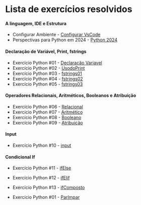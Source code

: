 # Lista de exercícios resolvidos

#### A linguagem, IDE e Estrutura

- Configurar Ambiente - [Configurar VsCode](https://www.youtube.com/watch?v=BSjdcLzgfIw&t=264s)
- Perspectivas para Python em 2024 - [Python 2024](https://www.youtube.com/watch?v=4kd1iGRuxXM)

#### Declaração de Variável, Print, fstrings

- Exercício Python #01 - [Declaração Variavel](https://github.com/marcioclay/Algoritmo-Logica/blob/main/Exerc%C3%ADcios/variavel.py)
- Exercício Python #02 - [UsodoPrint](https://github.com/marcioclay/Algoritmo-Logica/blob/main/Exerc%C3%ADcios/print.py)
- Exercício Python #03 - [fstrings01](https://github.com/marcioclay/Algoritmo-Logica/blob/main/Exerc%C3%ADcios/fStrings01)
- Exercício Python #04 - [fstrings02](https://github.com/marcioclay/Algoritmo-Logica/blob/main/Exerc%C3%ADcios/fstrings02)
- Exercício Python #05 - [fstrings03](https://github.com/marcioclay/Algoritmo-Logica/blob/main/Exerc%C3%ADcios/fStrings03)

#### Operadores Relacionais, Aritméticos, Booleanos e Atribuição

- Exercício Python #06 - [Relacional](https://github.com/marcioclay/Algoritmo-Logica/blob/main/Exerc%C3%ADcios/operadorRelacional.py)
- Exercício Python #07 - [Aritmético](https://github.com/marcioclay/Algoritmo-Logica/blob/main/Exerc%C3%ADcios/operadorAritmetico.py)
- Exercício Python #08 - [Booleano](https://github.com/marcioclay/Algoritmo-Logica/blob/main/Exerc%C3%ADcios/operadorBooleano.py)
- Exercício Python #09 - [Atribuição](https://github.com/marcioclay/Algoritmo-Logica/blob/main/Exerc%C3%ADcios/operadorAtribuicao.py)

#### Input

- Exercício Python #10 - [input](https://github.com/marcioclay/Algoritmo-Logica/blob/main/Exerc%C3%ADcios/input.py)
 
#### Condicional If

- Exercício Python #11 - [ifElse](https://github.com/marcioclay/Algoritmo-Logica/blob/main/Exerc%C3%ADcios/ifElse.py)
- Exercício Python #12 - [ifElif](https://github.com/marcioclay/Algoritmo-Logica/blob/main/Exerc%C3%ADcios/ifElif.py)
- Exercício Python #13 - [ifComposto](https://github.com/marcioclay/Algoritmo-Logica/blob/main/Exerc%C3%ADcios/ifComposto.py)


- Exercício Python #01 - [ParImpar](https://github.com/marcioclay/Algoritmo-Logica/blob/main/Exerc%C3%ADcios/parImpar.py)

<!--
## Anotações importantes

- Anotações da aula 20, sobre funções (Parte 1) em Python: [notas.md](https://github.com/guiemi-learning-center/curso-python-gustavo-guanabara/blob/master/mundo_3/aula_20/notas.md)

- Anotações da aula 21, sobre funções (Parte 2) em Python: [notas.md](https://github.com/guiemi-learning-center/curso-python-gustavo-guanabara/blob/master/mundo_3/aula_21/notas.md)

### Mundo 1 

#### Conhecendo a linguagem

- Exercício Python #01 - [Deixando tudo pronto](https://github.com/guiemi-learning-center/curso-python-gustavo-guanabara/blob/master/mundo_1/Aula_1_a_5_Conhecendo_a_Linguagem/desafio_1.py)
- Exercício Python #02 - [Respondendo ao usuário](https://github.com/guiemi-learning-center/curso-python-gustavo-guanabara/blob/master/mundo_1/Aula_1_a_5_Conhecendo_a_Linguagem/desafio_2.py)

#### Primeiros passos

- Exercício Python #03 - [Somando dois números](https://github.com/guiemi-learning-center/curso-python-gustavo-guanabara/blob/master/mundo_1/Aula_1_a_5_Conhecendo_a_Linguagem/desafio_3.py)
- Exercício Python #04 - [Dissecando uma variável](https://github.com/guiemi-learning-center/curso-python-gustavo-guanabara/blob/master/mundo_1/Aula_6_Primeiros_Passos/desafio_4.py)

#### Cálculos e operações

- Exercício Python #05 - [Antecessor e sucessor](https://github.com/guiemi-learning-center/curso-python-gustavo-guanabara/blob/master/mundo_1/Aula_7_Calculos_e_Operacoes/desafio_5.py)
- Exercício Python #06 - [Dobro, triplo e raiz quadrada](https://github.com/guiemi-learning-center/curso-python-gustavo-guanabara/blob/master/mundo_1/Aula_7_Calculos_e_Operacoes/desafio_6.py)
- Exercício Python #07 - [Média aritmética](https://github.com/guiemi-learning-center/curso-python-gustavo-guanabara/blob/master/mundo_1/Aula_7_Calculos_e_Operacoes/desafio_7.py)
- Exercício Python #08 - [Conversor de medidas](https://github.com/guiemi-learning-center/curso-python-gustavo-guanabara/blob/master/mundo_1/Aula_7_Calculos_e_Operacoes/desafio_8.py)
- Exercício Python #09 - [Tabuada](https://github.com/guiemi-learning-center/curso-python-gustavo-guanabara/blob/master/mundo_1/Aula_7_Calculos_e_Operacoes/desafio_9.py)
- Exercício Python #010 - [Conversor de moedas](https://github.com/guiemi-learning-center/curso-python-gustavo-guanabara/blob/master/mundo_1/Aula_7_Calculos_e_Operacoes/desafio_10.py)
- Exercício Python #011 - [Pintando parede](https://github.com/guiemi-learning-center/curso-python-gustavo-guanabara/blob/master/mundo_1/Aula_7_Calculos_e_Operacoes/desafio_11.py)
- Exercício Python #012 - [Calculando descontos](https://github.com/guiemi-learning-center/curso-python-gustavo-guanabara/blob/master/mundo_1/Aula_7_Calculos_e_Operacoes/desafio_12.py)
- Exercício Python #013 - [Reajuste salarial](https://github.com/guiemi-learning-center/curso-python-gustavo-guanabara/blob/master/mundo_1/Aula_7_Calculos_e_Operacoes/desafio_13.py)
- Exercício Python #014 - [Conversor de temperaturas](https://github.com/guiemi-learning-center/curso-python-gustavo-guanabara/blob/master/mundo_1/Aula_7_Calculos_e_Operacoes/desafio_14.py)
- Exercício Python #015 - [Aluguel de carros](https://github.com/guiemi-learning-center/curso-python-gustavo-guanabara/blob/master/mundo_1/Aula_7_Calculos_e_Operacoes/desafio_15.py)

#### Módulos

- Exercício Python #016 - [Quebrando um número](https://github.com/guiemi-learning-center/curso-python-gustavo-guanabara/blob/master/mundo_1/Aula_8_Modulos/desafio_16.py)
- Exercício Python #017 - [Catetos e hipotenusa](https://github.com/guiemi-learning-center/curso-python-gustavo-guanabara/blob/master/mundo_1/Aula_8_Modulos/desafio_17.py)
- Exercício Python #018 - [Seno, cosseno e tangente](https://github.com/guiemi-learning-center/curso-python-gustavo-guanabara/blob/master/mundo_1/Aula_8_Modulos/desafio_18.py)
- Exercício Python #019 - [Sorteando um item na lista](https://github.com/guiemi-learning-center/curso-python-gustavo-guanabara/blob/master/mundo_1/Aula_8_Modulos/desafio_19.py)
- Exercício Python #020 - [Sorteando uma ordem na lista](https://github.com/guiemi-learning-center/curso-python-gustavo-guanabara/blob/master/mundo_1/Aula_8_Modulos/desafio_20.py)
- Exercício Python #021 - [Tocando um MP3](https://github.com/guiemi-learning-center/curso-python-gustavo-guanabara/blob/master/mundo_1/Aula_8_Modulos/desafio_21.py)

#### Strings

- Exercício Python #022 - [Analisador de textos](https://github.com/guiemi-learning-center/curso-python-gustavo-guanabara/blob/master/mundo_1/Aula_9_Strings/desafio_22.py)
- Exercício Python #023 - [Separando dígitos de um número](https://github.com/guiemi-learning-center/curso-python-gustavo-guanabara/blob/master/mundo_1/Aula_9_Strings/desafio_23.py)
- Exercício Python #024 - [Verificando as primeiras letras de um texto](https://github.com/guiemi-learning-center/curso-python-gustavo-guanabara/blob/master/mundo_1/Aula_9_Strings/desafio_24.py)
- Exercício Python #025 - [Procurando uma string dentro de outra](https://github.com/guiemi-learning-center/curso-python-gustavo-guanabara/blob/master/mundo_1/Aula_9_Strings/desafio_25.py)
- Exercício Python #026 - [Primeira e última ocorrência de uma string](https://github.com/guiemi-learning-center/curso-python-gustavo-guanabara/blob/master/mundo_1/Aula_9_Strings/desafio_26.py)
- Exercício Python #027 - [Primeiro e último nome de uma pessoa](https://github.com/guiemi-learning-center/curso-python-gustavo-guanabara/blob/master/mundo_1/Aula_9_Strings/desafio_27.py)

#### Estruturas condicionais

- Exercício Python #028 - [Jogo da Adivinhação v1.0](https://github.com/guiemi-learning-center/curso-python-gustavo-guanabara/blob/master/mundo_1/Aula_10_Estruturas_Condicionais/desafio_28.py)
- Exercício Python #029 - [Radar eletrônico](https://github.com/guiemi-learning-center/curso-python-gustavo-guanabara/blob/master/mundo_1/Aula_10_Estruturas_Condicionais/desafio_29.py)
- Exercício Python #030 - [Par ou ímpar?](https://github.com/guiemi-learning-center/curso-python-gustavo-guanabara/blob/master/mundo_1/Aula_10_Estruturas_Condicionais/desafio_30.py)
- Exercício Python #031 - [Custo da viagem](https://github.com/guiemi-learning-center/curso-python-gustavo-guanabara/blob/master/mundo_1/Aula_10_Estruturas_Condicionais/desafio_31.py)
- Exercício Python #032 - [Ano bissexto](https://github.com/guiemi-learning-center/curso-python-gustavo-guanabara/blob/master/mundo_1/Aula_10_Estruturas_Condicionais/desafio_32.py)
- Exercício Python #033 - [Maior e menor valores](https://github.com/guiemi-learning-center/curso-python-gustavo-guanabara/blob/master/mundo_1/Aula_10_Estruturas_Condicionais/desafio_33.py)
- Exercício Python #034 - [Aumentos múltiplos](https://github.com/guiemi-learning-center/curso-python-gustavo-guanabara/blob/master/mundo_1/Aula_10_Estruturas_Condicionais/desafio_34.py)
- Exercício Python #035 - [Analisando triângulo v1.0](https://github.com/guiemi-learning-center/curso-python-gustavo-guanabara/blob/master/mundo_1/Aula_10_Estruturas_Condicionais/desafio_35.py)

### Mundo 2: estruturas de controle

#### Condições em Python (if..elif)

- Exercício Python #036 - [Aprovando empréstimo](https://github.com/guiemi-learning-center/curso-python-gustavo-guanabara/blob/master/mundo_2/aula_12/desafio_36.py)
- Exercício Python #037 - [Conversor de bases numéricas](https://github.com/guiemi-learning-center/curso-python-gustavo-guanabara/blob/master/mundo_2/aula_12/desafio_37.py)
- Exercício Python #038 - [Comparando números](https://github.com/guiemi-learning-center/curso-python-gustavo-guanabara/blob/master/mundo_2/aula_12/desafio_38.py)
- Exercício Python #039 - [Alistamento militar](https://github.com/guiemi-learning-center/curso-python-gustavo-guanabara/blob/master/mundo_2/aula_12/desafio_39.py)
- Exercício Python #040 - [Aquele clássico da média](https://github.com/guiemi-learning-center/curso-python-gustavo-guanabara/blob/master/mundo_2/aula_12/desafio_40.py)
- Exercício Python #041 - [Classificando atletas](https://github.com/guiemi-learning-center/curso-python-gustavo-guanabara/blob/master/mundo_2/aula_12/desafio_41.py)
- Exercício Python #042 - [Analisando triângulos v2.0](https://github.com/guiemi-learning-center/curso-python-gustavo-guanabara/blob/master/mundo_2/aula_12/desafio_42.py)
- Exercício Python #043 - [Índice de Massa Corporal](https://github.com/guiemi-learning-center/curso-python-gustavo-guanabara/blob/master/mundo_2/aula_12/desafio_43.py)
- Exercício Python #044 - [Gerenciador de pagamentos](https://github.com/guiemi-learning-center/curso-python-gustavo-guanabara/blob/master/mundo_2/aula_12/desafio_44.py)
- Exercício Python #045 - [GAME: Pedra, Papel e Tesoura](https://github.com/guiemi-learning-center/curso-python-gustavo-guanabara/blob/master/mundo_2/aula_12/desafio_45.py)

#### Repetições em Python (for)

- Exercício Python #046 - [Contagem regressiva](https://github.com/guiemi-learning-center/curso-python-gustavo-guanabara/blob/master/mundo_2/aula_13/desafio_46.py)
- Exercício Python #047 - [Contagem de pares](https://github.com/guiemi-learning-center/curso-python-gustavo-guanabara/blob/master/mundo_2/aula_13/desafio_47.py)
- Exercício Python #048 - [Soma ímpares múltiplos de três](https://github.com/guiemi-learning-center/curso-python-gustavo-guanabara/blob/master/mundo_2/aula_13/desafio_48.py)
- Exercício Python #049 - [Tabuada v2.0](https://github.com/guiemi-learning-center/curso-python-gustavo-guanabara/blob/master/mundo_2/aula_13/desafio_49.py)
- Exercício Python #050 - [Soma dos pares](https://github.com/guiemi-learning-center/curso-python-gustavo-guanabara/blob/master/mundo_2/aula_13/desafio_50.py)
- Exercício Python #051 - [Progressão Aritmética](https://github.com/guiemi-learning-center/curso-python-gustavo-guanabara/blob/master/mundo_2/aula_13/desafio_51.py)
- Exercício Python #052 - [Números primos](https://github.com/guiemi-learning-center/curso-python-gustavo-guanabara/blob/master/mundo_2/aula_13/desafio_52.py)
- Exercício Python #053 - [Detector de palíndromo](https://github.com/guiemi-learning-center/curso-python-gustavo-guanabara/blob/master/mundo_2/aula_13/desafio_53.py)
- Exercício Python #054 - [Grupo da maioridade](https://github.com/guiemi-learning-center/curso-python-gustavo-guanabara/blob/master/mundo_2/aula_13/desafio_54.py)
- Exercício Python #055 - [Maior e menor da sequência](https://github.com/guiemi-learning-center/curso-python-gustavo-guanabara/blob/master/mundo_2/aula_13/desafio_55.py)
- Exercício Python #056 - [Analisador completo](https://github.com/guiemi-learning-center/curso-python-gustavo-guanabara/blob/master/mundo_2/aula_13/desafio_56.py)

#### Repetições em Python (while)

- Exercício Python #057 - [Validação de dados](https://github.com/guiemi-learning-center/curso-python-gustavo-guanabara/blob/master/mundo_2/aula_14/desafio_57.py)
- Exercício Python #058 - [Jogo da adivinhação v2.0](https://github.com/guiemi-learning-center/curso-python-gustavo-guanabara/blob/master/mundo_2/aula_14/desafio_58.py)
- Exercício Python #059 - [Criando um menu de opções](https://github.com/guiemi-learning-center/curso-python-gustavo-guanabara/blob/master/mundo_2/aula_14/desafio_59.py)
- Exercício Python #060 - [Cálculo do fatorial](https://github.com/guiemi-learning-center/curso-python-gustavo-guanabara/blob/master/mundo_2/aula_14/desafio_60.py)
- Exercício Python #061 - [Progressão aritmética v2.0](https://github.com/guiemi-learning-center/curso-python-gustavo-guanabara/blob/master/mundo_2/aula_14/desafio_61.py)
- Exercício Python #062 - [Super Progressão Aritmética v3.0](https://github.com/guiemi-learning-center/curso-python-gustavo-guanabara/blob/master/mundo_2/aula_14/desafio_62.py)
- Exercício Python #063 - [Sequência de Fibonacci v1.0](https://github.com/guiemi-learning-center/curso-python-gustavo-guanabara/blob/master/mundo_2/aula_14/desafio_63.py)
- Exercício Python #064 - [Tratando vários valores v1.0](https://github.com/guiemi-learning-center/curso-python-gustavo-guanabara/blob/master/mundo_2/aula_14/desafio_64.py)
- Exercício Python #065 - [Maior e menor valores](https://github.com/guiemi-learning-center/curso-python-gustavo-guanabara/blob/master/mundo_2/aula_14/desafio_65.py)
- Exercício Python #066 - [Vários números com flag](https://github.com/guiemi-learning-center/curso-python-gustavo-guanabara/blob/master/mundo_2/aula_15/desafio_66.py)
- Exercício Python #067 - [Tabuada v3.0](https://github.com/guiemi-learning-center/curso-python-gustavo-guanabara/blob/master/mundo_2/aula_15/desafio_67.py)
- Exercício Python #068 - [Jogo do par ou ímpar](https://github.com/guiemi-learning-center/curso-python-gustavo-guanabara/blob/master/mundo_2/aula_15/desafio_68.1.py)
- Exercício Python #069 - [Análise de dados do grupo](https://github.com/guiemi-learning-center/curso-python-gustavo-guanabara/blob/master/mundo_2/aula_15/desafio_69.py)
- Exercício Python #070 - [Estatística de produtos](https://github.com/guiemi-learning-center/curso-python-gustavo-guanabara/blob/master/mundo_2/aula_15/desafio_70.py)
- Exercício Python #071.2 - [Simulador de caixa eletrônico](https://github.com/guiemi-learning-center/curso-python-gustavo-guanabara/blob/master/mundo_2/aula_15/desafio_71.2.py)
- Exercício Python #071.2.1 - [Simulador de caixa eletrônico](https://github.com/guiemi-learning-center/curso-python-gustavo-guanabara/blob/master/mundo_2/aula_15/desafio_71.2.1.py)

### Mundo 3: estruturas compostas

#### Tuplas

- Exercício Python #072 - [Número por extenso](https://github.com/guiemi-learning-center/curso-python-gustavo-guanabara/blob/master/mundo_3/aula_16/desafio_72.py)
- Exercício Python #073 - [Tuplas com times de futebol](https://github.com/guiemi-learning-center/curso-python-gustavo-guanabara/blob/master/mundo_3/aula_16/desafio_73.py)
- Exercício Python #074 - [Maior e menor valores em tupla](https://github.com/guiemi-learning-center/curso-python-gustavo-guanabara/blob/master/mundo_3/aula_16/desafio_74.py)
- Exercício Python #075 - [Análise de dados em uma tupla](https://github.com/guiemi-learning-center/curso-python-gustavo-guanabara/blob/master/mundo_3/aula_16/desafio_75.py)
- Exercício Python #076 - [Lista de preços com tupla](https://github.com/guiemi-learning-center/curso-python-gustavo-guanabara/blob/master/mundo_3/aula_16/desafio_76.py)
- Exercício Python #077 - [Contando vogais em tupla](https://github.com/guiemi-learning-center/curso-python-gustavo-guanabara/blob/master/mundo_3/aula_16/desafio_77.py)

#### Listas

- Exercício Python #078 - [Maior e menor valores na lista](https://github.com/guiemi-learning-center/curso-python-gustavo-guanabara/blob/master/mundo_3/aula_17/desafio_78.py)
- Exercício Python #079 - [Valores únicos em uma lista](https://github.com/guiemi-learning-center/curso-python-gustavo-guanabara/blob/master/mundo_3/aula_17/desafio_79.py)
- Exercício Python #080 - [Lista ordenada sem repetições](https://github.com/guiemi-learning-center/curso-python-gustavo-guanabara/blob/master/mundo_3/aula_17/desafio_80.py)
- Exercício Python #080.1 - [Lista ordenada sem repetições](https://github.com/guiemi-learning-center/curso-python-gustavo-guanabara/blob/master/mundo_3/aula_17/desafio_80.1.py)
- Exercício Python #081.2 - [Lista ordenada sem repetições](https://github.com/guiemi-learning-center/curso-python-gustavo-guanabara/blob/master/mundo_3/aula_17/desafio_80.2.py)
- Exercício Python #081 - [Extraindo dados de uma lista](https://github.com/guiemi-learning-center/curso-python-gustavo-guanabara/blob/master/mundo_3/aula_17/desafio_81.py)
- Exercício Python #082 - [Dividindo valores em várias listas](https://github.com/guiemi-learning-center/curso-python-gustavo-guanabara/blob/master/mundo_3/aula_17/desafio_82.py)
- Exercício Python #083 - [Validando expressões matemáticas](https://github.com/guiemi-learning-center/curso-python-gustavo-guanabara/blob/master/mundo_3/aula_17/desafio_83.py)

#### Listas (Parte 2)

- Exercício Python #084 - [Lista composta e análise de dados](https://github.com/guiemi-learning-center/curso-python-gustavo-guanabara/blob/master/mundo_3/aula_18/desafio_84.py)
- Exercício Python #085 - [Listas com pares e ímpares](https://github.com/guiemi-learning-center/curso-python-gustavo-guanabara/blob/master/mundo_3/aula_18/desafio_85.py)
- Exercício Python #086 - [Matrix em Python](https://github.com/guiemi-learning-center/curso-python-gustavo-guanabara/blob/master/mundo_3/aula_18/desafio_86.py)
- Exercício Python #087 - [Mais sobre matriz em Python](https://github.com/guiemi-learning-center/curso-python-gustavo-guanabara/blob/master/mundo_3/aula_18/desafio_87.py)
- Exercício Python #088 - [Palpites para a Mega-Sena](https://github.com/guiemi-learning-center/curso-python-gustavo-guanabara/blob/master/mundo_3/aula_18/desafio_88.py)
- Exercício Python #089 - [Boletim com listas compostas](https://github.com/guiemi-learning-center/curso-python-gustavo-guanabara/blob/master/mundo_3/aula_18/desafio_89.py)

#### Dicionários

- Exercício Python #090 - [Dicionário em Python](https://github.com/guiemi-learning-center/curso-python-gustavo-guanabara/blob/master/mundo_3/aula_19/desafio_90.py)
- Exercício Python #091 - [Jogo de dados em Python](https://github.com/guiemi-learning-center/curso-python-gustavo-guanabara/blob/master/mundo_3/aula_19/desafio_91.py)
- Exercício Python #092 - [Cadastro de trabalhador em Python](https://github.com/guiemi-learning-center/curso-python-gustavo-guanabara/blob/master/mundo_3/aula_19/desafio_92.py)
- Exercício Python #093 - [Cadastro de jogador de futebol](https://github.com/guiemi-learning-center/curso-python-gustavo-guanabara/blob/master/mundo_3/aula_19/desafio_93.py)
- Exercício Python #094 - [Unindo dicionários e listas](https://github.com/guiemi-learning-center/curso-python-gustavo-guanabara/blob/master/mundo_3/aula_19/desafio_94.py)
- Exercício Python #095 - [Aprimorando dicionários](https://github.com/guiemi-learning-center/curso-python-gustavo-guanabara/blob/master/mundo_3/aula_19/desafio_95.py)

#### Funções

- Exercício Python #096 - [Função que calcula área](https://github.com/guiemi-learning-center/curso-python-gustavo-guanabara/blob/master/mundo_3/aula_20/desafio_96.py)
- Exercício Python #097 - [Um print especial](https://github.com/guiemi-learning-center/curso-python-gustavo-guanabara/blob/master/mundo_3/aula_20/desafio_97.py)
- Exercício Python #098 - [Função de contador](https://github.com/guiemi-learning-center/curso-python-gustavo-guanabara/blob/master/mundo_3/aula_20/desafio_98.py)
- Exercício Python #099 - [Função que descobre o maior](https://github.com/guiemi-learning-center/curso-python-gustavo-guanabara/blob/master/mundo_3/aula_20/desafio_99.py)
- Exercício Python #100 - [Funções para sortear e somar](https://github.com/guiemi-learning-center/curso-python-gustavo-guanabara/blob/master/mundo_3/aula_20/desafio_100.py)
- Exercício Python #101 - [Funções para votação](https://github.com/guiemi-learning-center/curso-python-gustavo-guanabara/blob/master/mundo_3/aula_21/desafio_101.py)
- Exercício Python #102 - [Função para fatorial](https://github.com/guiemi-learning-center/curso-python-gustavo-guanabara/blob/master/mundo_3/aula_21/desafio_102.py)
- Exercício Python #103 - [Ficha do jogador](https://github.com/guiemi-learning-center/curso-python-gustavo-guanabara/blob/master/mundo_3/aula_21/desafio_103.py)
- Exercício Python #104 - [Validando entrada de dados em Python](https://github.com/guiemi-learning-center/curso-python-gustavo-guanabara/blob/master/mundo_3/aula_21/desafio_104.py)
- Exercício Python #105 - [Analisando e gerando dicionários](https://github.com/guiemi-learning-center/curso-python-gustavo-guanabara/blob/master/mundo_3/aula_21/desafio_105.py)
- Exercício Python #106 - [Sistema interativo de ajuda em Python](https://github.com/guiemi-learning-center/curso-python-gustavo-guanabara/blob/master/mundo_3/aula_21/desafio_106.py)

#### Modularização em Python

- Exercício Python #107 - [Exercitando módulos em Python](https://github.com/divertimentos/Curso-Python-Gustavo-Guanabara/blob/master/mundo_3/aula_22/divertimentos/desafio_107/desafio_107.py)
- Exercício Python #108 - [Formatando moedas em Python](https://github.com/divertimentos/Curso-Python-Gustavo-Guanabara/tree/master/mundo_3/aula_22/divertimentos/desafio_108/desafio_108.py)
- Exercício Python #109 - [Formatando moedas em Python](https://github.com/divertimentos/Curso-Python-Gustavo-Guanabara/tree/master/mundo_3/aula_22/divertimentos/desafio_109/desafio_109.py)
- Exercício Python #110 - [Reduzindo ainda mais seu programa](https://github.com/divertimentos/Curso-Python-Gustavo-Guanabara/tree/master/mundo_3/aula_22/divertimentos/desafio_110/desafio_110.py)
- Exercício Python #111 - [Transformando módulos em pacotes](https://github.com/divertimentos/Curso-Python-Gustavo-Guanabara/tree/master/mundo_3/aula_22/divertimentos/desafio_111/desafio_111.py)
- Exercício Python #112 - [Entrada de dados monetários](https://github.com/divertimentos/Curso-Python-Gustavo-Guanabara/tree/master/mundo_3/aula_22/divertimentos/desafio_112/desafio_112.py)

#### Tratamento de erros em Python

- Exercício Python #113 - Funções aprofundadas em Python
- Exercício Python #114 - Site está acessível?
- Exercício Python #115a - Criando um menu em Python
- Exercício Python #115b - Criando um menu em Python
- Exercício Python #115c - Finalizando o projeto
-->
